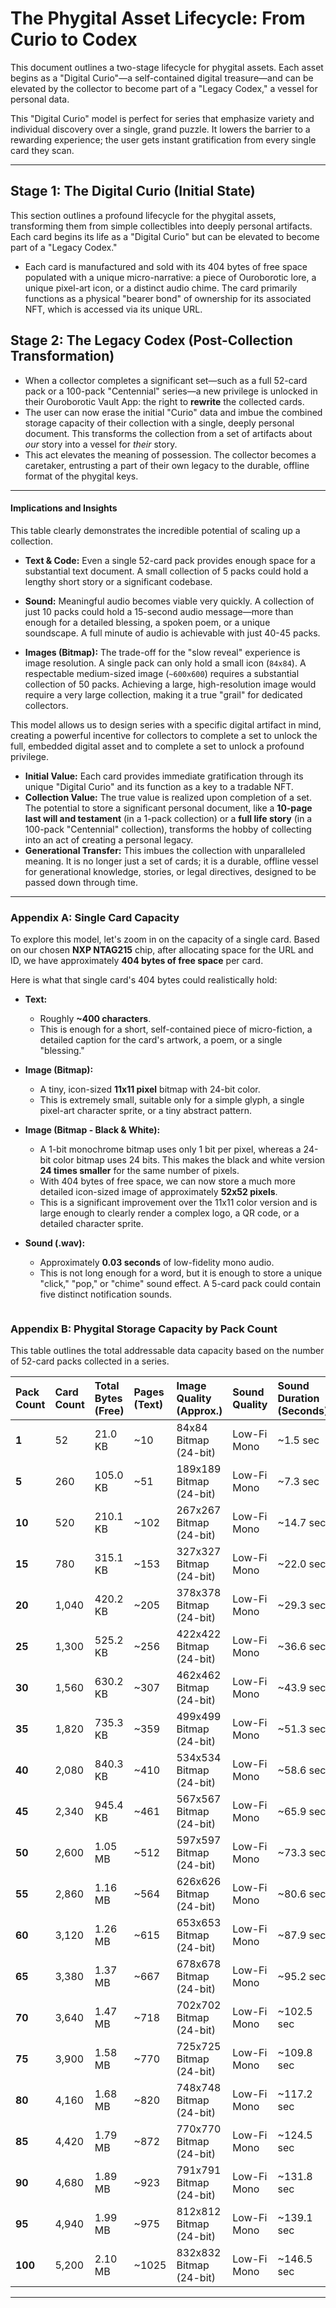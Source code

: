 # The Phygital Asset Lifecycle: From Curio to Codex

This document outlines a two-stage lifecycle for phygital assets. Each asset begins as a "Digital Curio"—a self-contained digital treasure—and can be elevated by the collector to become part of a "Legacy Codex," a vessel for personal data.

This "Digital Curio" model is perfect for series that emphasize variety and individual discovery over a single, grand puzzle. It lowers the barrier to a rewarding experience; the user gets instant gratification from every single card they scan.

---
## Stage 1: The Digital Curio (Initial State)

This section outlines a profound lifecycle for the phygital assets, transforming them from simple collectibles into deeply personal artifacts. Each card begins its life as a "Digital Curio" but can be elevated to become part of a "Legacy Codex."

* Each card is manufactured and sold with its 404 bytes of free space populated with a unique micro-narrative: a piece of Ouroborotic lore, a unique pixel-art icon, or a distinct audio chime. The card primarily functions as a physical "bearer bond" of ownership for its associated NFT, which is accessed via its unique URL.

## Stage 2: The Legacy Codex (Post-Collection Transformation)
* When a collector completes a significant set—such as a full 52-card pack or a 100-pack "Centennial" series—a new privilege is unlocked in their Ouroborotic Vault App: the right to **rewrite** the collected cards.
* The user can now erase the initial "Curio" data and imbue the combined storage capacity of their collection with a single, deeply personal document. This transforms the collection from a set of artifacts about *our* story into a vessel for *their* story.
* This act elevates the meaning of possession. The collector becomes a caretaker, entrusting a part of their own legacy to the durable, offline format of the phygital keys.

---

#### **Implications and Insights**


This table clearly demonstrates the incredible potential of scaling up a collection.

* **Text & Code:** Even a single 52-card pack provides enough space for a substantial text document. A small collection of 5 packs could hold a lengthy short story or a significant codebase.

* **Sound:** Meaningful audio becomes viable very quickly. A collection of just 10 packs could hold a 15-second audio message—more than enough for a detailed blessing, a spoken poem, or a unique soundscape. A full minute of audio is achievable with just 40-45 packs.

* **Images (Bitmap):** The trade-off for the "slow reveal" experience is image resolution. A single pack can only hold a small icon (`84x84`). A respectable medium-sized image (`~600x600`) requires a substantial collection of 50 packs. Achieving a large, high-resolution image would require a very large collection, making it a true "grail" for dedicated collectors.

This model allows us to design series with a specific digital artifact in mind, creating a powerful incentive for collectors to complete a set to unlock the full, embedded digital asset and to complete a set to unlock a profound privilege.

* **Initial Value:** Each card provides immediate gratification through its unique "Digital Curio" and its function as a key to a tradable NFT.
* **Collection Value:** The true value is realized upon completion of a set. The potential to store a significant personal document, like a **10-page last will and testament** (in a 1-pack collection) or a **full life story** (in a 100-pack "Centennial" collection), transforms the hobby of collecting into an act of creating a personal legacy.
* **Generational Transfer:** This imbues the collection with unparalleled meaning. It is no longer just a set of cards; it is a durable, offline vessel for generational knowledge, stories, or legal directives, designed to be passed down through time.

---

### Appendix A: Single Card Capacity

To explore this model, let's zoom in on the capacity of a single card. Based on our chosen **NXP NTAG215** chip, after allocating space for the URL and ID, we have approximately **404 bytes of free space** per card.

Here is what that single card's 404 bytes could realistically hold:

* **Text:**
    * Roughly **~400 characters**.
    * This is enough for a short, self-contained piece of micro-fiction, a detailed caption for the card's artwork, a poem, or a single "blessing."

* **Image (Bitmap):**
    * A tiny, icon-sized **11x11 pixel** bitmap with 24-bit color.
    * This is extremely small, suitable only for a simple glyph, a single pixel-art character sprite, or a tiny abstract pattern.


* **Image (Bitmap - Black & White):**
    * A 1-bit monochrome bitmap uses only 1 bit per pixel, whereas a 24-bit color bitmap uses 24 bits. This makes the black and white version **24 times smaller** for the same number of pixels.
    * With 404 bytes of free space, we can now store a much more detailed icon-sized image of approximately **52x52 pixels**.
    * This is a significant improvement over the 11x11 color version and is large enough to clearly render a complex logo, a QR code, or a detailed character sprite.


* **Sound (.wav):**
    * Approximately **0.03 seconds** of low-fidelity mono audio.
    * This is not long enough for a word, but it is enough to store a unique "click," "pop," or "chime" sound effect. A 5-card pack could contain five distinct notification sounds.
```
```

### Appendix B: Phygital Storage Capacity by Pack Count

This table outlines the total addressable data capacity based on the number of 52-card packs collected in a series.

| **Pack Count** | **Card Count** | **Total Bytes (Free)** | **Pages (Text)** | **Image Quality (Approx.)** | **Sound Quality** | **Sound Duration (Seconds)** | 
| :--- | :--- | :--- | :--- | :--- | :--- | :--- |
| **1** | 52 | 21.0 KB | ~10 | 84x84 Bitmap (24-bit) | Low-Fi Mono | ~1.5 sec | 
| **5** | 260 | 105.0 KB | ~51 | 189x189 Bitmap (24-bit) | Low-Fi Mono | ~7.3 sec | 
| **10** | 520 | 210.1 KB | ~102 | 267x267 Bitmap (24-bit) | Low-Fi Mono | ~14.7 sec | 
| **15** | 780 | 315.1 KB | ~153 | 327x327 Bitmap (24-bit) | Low-Fi Mono | ~22.0 sec | 
| **20** | 1,040 | 420.2 KB | ~205 | 378x378 Bitmap (24-bit) | Low-Fi Mono | ~29.3 sec | 
| **25** | 1,300 | 525.2 KB | ~256 | 422x422 Bitmap (24-bit) | Low-Fi Mono | ~36.6 sec | 
| **30** | 1,560 | 630.2 KB | ~307 | 462x462 Bitmap (24-bit) | Low-Fi Mono | ~43.9 sec | 
| **35** | 1,820 | 735.3 KB | ~359 | 499x499 Bitmap (24-bit) | Low-Fi Mono | ~51.3 sec | 
| **40** | 2,080 | 840.3 KB | ~410 | 534x534 Bitmap (24-bit) | Low-Fi Mono | ~58.6 sec | 
| **45** | 2,340 | 945.4 KB | ~461 | 567x567 Bitmap (24-bit) | Low-Fi Mono | ~65.9 sec | 
| **50** | 2,600 | 1.05 MB | ~512 | 597x597 Bitmap (24-bit) | Low-Fi Mono | ~73.3 sec | 
| **55** | 2,860 | 1.16 MB | ~564 | 626x626 Bitmap (24-bit) | Low-Fi Mono | ~80.6 sec | 
| **60** | 3,120 | 1.26 MB | ~615 | 653x653 Bitmap (24-bit) | Low-Fi Mono | ~87.9 sec | 
| **65** | 3,380 | 1.37 MB | ~667 | 678x678 Bitmap (24-bit) | Low-Fi Mono | ~95.2 sec | 
| **70** | 3,640 | 1.47 MB | ~718 | 702x702 Bitmap (24-bit) | Low-Fi Mono | ~102.5 sec | 
| **75** | 3,900 | 1.58 MB | ~770 | 725x725 Bitmap (24-bit) | Low-Fi Mono | ~109.8 sec | 
| **80** | 4,160 | 1.68 MB | ~820 | 748x748 Bitmap (24-bit) | Low-Fi Mono | ~117.2 sec | 
| **85** | 4,420 | 1.79 MB | ~872 | 770x770 Bitmap (24-bit) | Low-Fi Mono | ~124.5 sec | 
| **90** | 4,680 | 1.89 MB | ~923 | 791x791 Bitmap (24-bit) | Low-Fi Mono | ~131.8 sec | 
| **95** | 4,940 | 1.99 MB | ~975 | 812x812 Bitmap (24-bit) | Low-Fi Mono | ~139.1 sec | 
| **100**| 5,200 | 2.10 MB | ~1025 | 832x832 Bitmap (24-bit) | Low-Fi Mono | ~146.5 sec | 

---

```